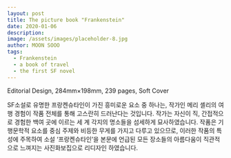 ```yaml
---
layout: post
title: The picture book "Frankenstein"
date: 2020-01-06
description:
image: /assets/images/placeholder-8.jpg
author: MOON SOOO
tags:
  - Frankenstein
  - a book of travel
  - the first SF novel
---
```

Editorial Design, 284mm×198mm, 239 pages, Soft Cover


SF소설로 유명한 프랑켄슈타인이 가진 흥미로운 요소 중 하나는, 작가인 메리 셸리의 여행 경험이 작품 전체를 통해 고스란히 드러난다는 것입니다. 작가는 자신이 직, 간접적으로 경험한 백여 곳에 이르는 세 계 각지의 명소들을 섬세하게 묘사하였습니다.
작품은 기행문학적 요소를 중심 주제와 비등한 무게를 가지고 다루고 있으므로, 이러한 작품의 특성에 주목하여 소설 ‘프랑켄슈타인’을 본문에 언급된 모든 장소들의 아름다움이 직관적으로 느껴지는 사진화보집으로 리디자인 하였습니다.
